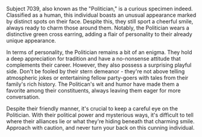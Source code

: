 Subject 7039, also known as the "Politician," is a curious specimen indeed. Classified as a human, this individual boasts an unusual appearance marked by distinct spots on their face. Despite this, they still sport a cheerful smile, always ready to charm those around them. Notably, the Politician wears a distinctive green cross earring, adding a flair of personality to their already unique appearance. 

In terms of personality, the Politician remains a bit of an enigma. They hold a deep appreciation for tradition and have a no-nonsense attitude that complements their career. However, they also possess a surprising playful side. Don't be fooled by their stern demeanor - they're not above telling atmospheric jokes or entertaining fellow party-goers with tales from their family's rich history. The Politican's wit and humor have made them a favorite among their constituents, always leaving them eager for more conversation. 

Despite their friendly manner, it's crucial to keep a careful eye on the Politician. With their political power and mysterious ways, it's difficult to tell where their alliances lie or what they're hiding beneath that charming smile. Approach with caution, and never turn your back on this cunning individual.